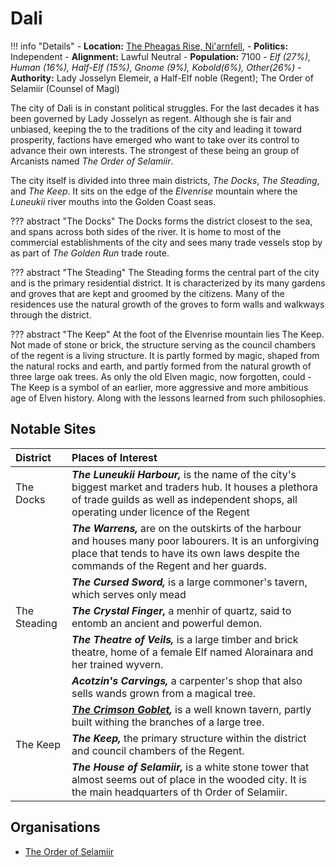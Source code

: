 # Dali
> 

!!! info "Details"
    - **Location:** [The Pheagas Rise, Ni'arnfell](../../../realms/niarnfell#the-pheagas-rise), 
    - **Politics:** Independent
    - **Alignment:** Lawful Neutral
    - **Population:** 7100 - _Elf (27%), Human (16%), Half-Elf (15%), Gnome (9%), Kobold(6%), Other(26%)_
    - **Authority:** Lady Josselyn Elemeir, a Half-Elf noble (Regent); The Order of Selamiir (Counsel of Magi)

The city of Dali is in constant political struggles. For the last decades it has been governed by Lady Josselyn as regent. Although she is fair and unbiased, keeping the to the traditions of the city and leading it toward prosperity, factions have emerged who want to take over its control to advance their own interests. The strongest of these being an group of Arcanists named _The Order of Selamiir_.

The city itself is divided into three main districts, _The Docks_, _The Steading_, and _The Keep_. It sits on the edge of the _Elvenrise_ mountain where the _Luneukii_ river mouths into the Golden Coast seas.

??? abstract "The Docks"
    The Docks forms the district closest to the sea, and spans across both sides of the river. It is home to most of the commercial establishments of the city and sees many trade vessels stop by as part of _The Golden Run_ trade route.

??? abstract "The Steading"
    The Steading forms the central part of the city and is the primary residential district. It is characterized by its many gardens and groves that are kept and groomed by the citizens. Many of the residences use the natural growth of the groves to form walls and walkways through the district.

??? abstract "The Keep"
    At the foot of the Elvenrise mountain lies The Keep.  Not made of stone or brick, the structure serving as the council chambers of the regent is a living structure. It is partly formed by magic, shaped from the natural rocks and earth, and partly formed from the natural growth of three large oak trees. As only the old Elven magic, now forgotten, could - The Keep is a symbol of an earlier, more aggressive and more ambitious age of Elven history. Along with the lessons learned from such philosophies.

## Notable Sites

|District|Places of Interest|
|:--|:--|
|The Docks|***The Luneukii Harbour,*** is the name of the city's biggest market and traders hub. It houses a plethora of trade guilds as well as independent shops, all operating under licence of the Regent|
||***The Warrens,*** are on the outskirts of the harbour and houses many poor labourers. It is an unforgiving place that tends to have its own laws despite the commands of the Regent and her guards.|
||***The Cursed Sword,*** is a large commoner's tavern, which serves only mead|
|The Steading|***The Crystal Finger,*** a menhir of quartz, said to entomb an ancient and powerful demon.|
||***The Theatre of Veils,*** is a large timber and brick theatre, home of a female Elf named Alorainara and her trained wyvern.|
||***Acotzin's Carvings,*** a carpenter's shop that also sells wands grown from a magical tree.|
||***[The Crimson Goblet](../places_of_interest/crimson_goblet),*** is a well known tavern, partly built withing the branches of a large tree.|
|The Keep|***The Keep,*** the primary structure within the district and council chambers of the Regent.|
||***The House of Selamiir,*** is a white stone tower that almost seems out of place in the wooded city. It is the main headquarters of th Order of Selamiir.|

## Organisations

- [The Order of Selamiir](../organizations/order_of_selamiir)